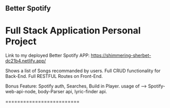 ## Better Spotify

# Full Stack Application Personal Project

Link to my deployed Better Spotify APP: https://shimmering-sherbet-dc21b4.netlify.app/

Shows a list of Songs recommanded by users. 
Full CRUD functionality for Back-End. 
Full RESTFUL Routes on Front-End. 

Bonus Feature: Spotify auth, Searches, Build in Player. 
usage of --> Spotify-web-api-node, body-Parser api, lyric-finder api. 


=========================
